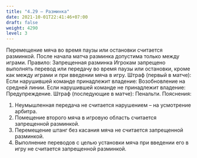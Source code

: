 ```yaml
---
title: "4.29 – Разминка"
date: 2021-10-01T22:41:46+07:00
draft: false
weight: 4290
level: 3
---
```


Перемещение мяча во время паузы или остановки считается разминкой. После начала матча
разминка допустима только между играми.
Правило: Запрещенная разминка
Игрокам запрещено выполнять перевод или передачу во время паузы или остановки, кроме как
между играми и при введении мяча в игру.
Штраф (первый в матче):
Если нарушившей команде принадлежит владение: Возобновление на средней линии.
Если нарушившей команде не принадлежит владение: Предупреждение.
Штраф (последующие в матче): Пенальти.
Пояснения:

1. Неумышленная передача не считается нарушением – на усмотрение арбитра.
2. Помещение второго мяча в игровую область считается запрещенной разминкой.
3. Перемещение штанг без касания мяча не считается запрещенной разминкой.
4. Выполнение переводов с целью установки мяча при введении его в игру не считается
запрещенной разминкой.
